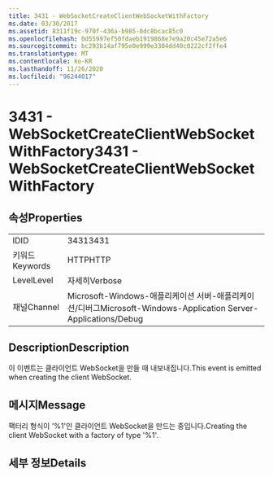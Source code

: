 ```yaml
---
title: 3431 - WebSocketCreateClientWebSocketWithFactory
ms.date: 03/30/2017
ms.assetid: 8311f19c-970f-436a-b985-0dc8bcac85c0
ms.openlocfilehash: 0d55997ef50fdaeb1919868e7e9a20c45e72a5e6
ms.sourcegitcommit: bc293b14af795e0e999e3304dd40c0222cf2ffe4
ms.translationtype: MT
ms.contentlocale: ko-KR
ms.lasthandoff: 11/26/2020
ms.locfileid: "96244017"
---
```

# <a name="3431---websocketcreateclientwebsocketwithfactory"></a><span data-ttu-id="4c8f7-102">3431 - WebSocketCreateClientWebSocketWithFactory</span><span class="sxs-lookup"><span data-stu-id="4c8f7-102">3431 - WebSocketCreateClientWebSocketWithFactory</span></span>

## <a name="properties"></a><span data-ttu-id="4c8f7-103">속성</span><span class="sxs-lookup"><span data-stu-id="4c8f7-103">Properties</span></span>  
  
|||  
|-|-|  
|<span data-ttu-id="4c8f7-104">ID</span><span class="sxs-lookup"><span data-stu-id="4c8f7-104">ID</span></span>|<span data-ttu-id="4c8f7-105">3431</span><span class="sxs-lookup"><span data-stu-id="4c8f7-105">3431</span></span>|  
|<span data-ttu-id="4c8f7-106">키워드</span><span class="sxs-lookup"><span data-stu-id="4c8f7-106">Keywords</span></span>|<span data-ttu-id="4c8f7-107">HTTP</span><span class="sxs-lookup"><span data-stu-id="4c8f7-107">HTTP</span></span>|  
|<span data-ttu-id="4c8f7-108">Level</span><span class="sxs-lookup"><span data-stu-id="4c8f7-108">Level</span></span>|<span data-ttu-id="4c8f7-109">자세히</span><span class="sxs-lookup"><span data-stu-id="4c8f7-109">Verbose</span></span>|  
|<span data-ttu-id="4c8f7-110">채널</span><span class="sxs-lookup"><span data-stu-id="4c8f7-110">Channel</span></span>|<span data-ttu-id="4c8f7-111">Microsoft-Windows-애플리케이션 서버-애플리케이션/디버그</span><span class="sxs-lookup"><span data-stu-id="4c8f7-111">Microsoft-Windows-Application Server-Applications/Debug</span></span>|  
  
## <a name="description"></a><span data-ttu-id="4c8f7-112">Description</span><span class="sxs-lookup"><span data-stu-id="4c8f7-112">Description</span></span>  

 <span data-ttu-id="4c8f7-113">이 이벤트는 클라이언트 WebSocket을 만들 때 내보내집니다.</span><span class="sxs-lookup"><span data-stu-id="4c8f7-113">This event is emitted when creating the client WebSocket.</span></span>  
  
## <a name="message"></a><span data-ttu-id="4c8f7-114">메시지</span><span class="sxs-lookup"><span data-stu-id="4c8f7-114">Message</span></span>  

 <span data-ttu-id="4c8f7-115">팩터리 형식이 '%1'인 클라이언트 WebSocket을 만드는 중입니다.</span><span class="sxs-lookup"><span data-stu-id="4c8f7-115">Creating the client WebSocket with a factory of type '%1'.</span></span>  
  
## <a name="details"></a><span data-ttu-id="4c8f7-116">세부 정보</span><span class="sxs-lookup"><span data-stu-id="4c8f7-116">Details</span></span>
